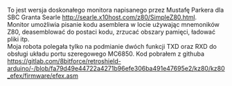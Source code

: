 To jest wersja doskonałego monitora napisanego przez Mustafę Parkera dla SBC Granta Searle http://searle.x10host.com/z80/SimpleZ80.html.  
Monitor umożliwia pisanie kodu asemblera w locie używając mnemoników Z80, deasemblować do postaci kodu, zrzucać obszary pamięci, ładować pliki itp.  
Moja robota polegała tylko na podmianie dwóch funkcji TXD oraz RXD do obsługi układu portu szeregowego MC6850.
Kod pobrałem z githuba https://gitlab.com/8bitforce/retroshield-arduino/-/blob/fa79d49e44722a4271b96efe306ba491e47695e2/kz80/kz80_efex/firmware/efex.asm  
